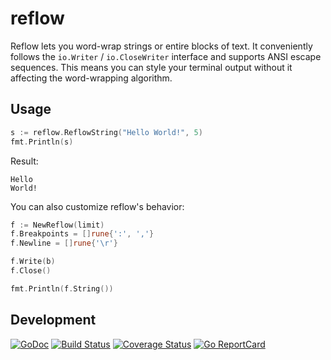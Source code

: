# reflow
Reflow lets you word-wrap strings or entire blocks of text.
It conveniently follows the `io.Writer` / `io.CloseWriter` interface and
supports ANSI escape sequences. This means you can style your terminal output
without it affecting the word-wrapping algorithm.

## Usage

```go
s := reflow.ReflowString("Hello World!", 5)
fmt.Println(s)
```

Result:
```
Hello
World!
```

You can also customize reflow's behavior:

```go
f := NewReflow(limit)
f.Breakpoints = []rune{':', ','}
f.Newline = []rune{'\r'}

f.Write(b)
f.Close()

fmt.Println(f.String())
```

## Development

[![GoDoc](https://godoc.org/github.com/golang/gddo?status.svg)](https://godoc.org/github.com/muesli/reflow)
[![Build Status](https://travis-ci.org/muesli/reflow.svg?branch=master)](https://travis-ci.org/muesli/reflow)
[![Coverage Status](https://coveralls.io/repos/github/muesli/reflow/badge.svg?branch=master)](https://coveralls.io/github/muesli/reflow?branch=master)
[![Go ReportCard](http://goreportcard.com/badge/muesli/reflow)](http://goreportcard.com/report/muesli/reflow)
